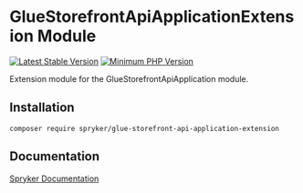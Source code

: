 # GlueStorefrontApiApplicationExtension Module
[![Latest Stable Version](https://poser.pugx.org/spryker/glue-storefront-api-application-extension/v/stable.svg)](https://packagist.org/packages/spryker/glue-storefront-api-application-extension)
[![Minimum PHP Version](https://img.shields.io/badge/php-%3E%3D%207.4-8892BF.svg)](https://php.net/)

Extension module for the GlueStorefrontApiApplication module.

## Installation

```
composer require spryker/glue-storefront-api-application-extension
```

## Documentation

[Spryker Documentation](https://documentation.spryker.com/module_guide/overview.htm)
